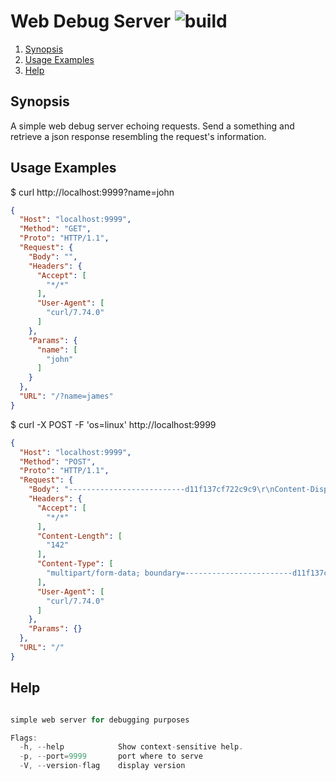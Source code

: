 # Web Debug Server ![build](https://github.com/triole/web-debug-server/actions/workflows/build.yaml/badge.svg)

<!--- mdtoc: toc begin -->

1. [Synopsis](#synopsis)
2. [Usage Examples](#usage-examples)
3. [Help](#help)<!--- mdtoc: toc end -->

## Synopsis

A simple web debug server echoing requests. Send a something and retrieve a json response resembling the request's information.

## Usage Examples

$ curl http://localhost:9999?name=john

```json
{
  "Host": "localhost:9999",
  "Method": "GET",
  "Proto": "HTTP/1.1",
  "Request": {
    "Body": "",
    "Headers": {
      "Accept": [
        "*/*"
      ],
      "User-Agent": [
        "curl/7.74.0"
      ]
    },
    "Params": {
      "name": [
        "john"
      ]
    }
  },
  "URL": "/?name=james"
}
```

$ curl -X POST -F 'os=linux' http://localhost:9999

```json
{
  "Host": "localhost:9999",
  "Method": "POST",
  "Proto": "HTTP/1.1",
  "Request": {
    "Body": "--------------------------d11f137cf722c9c9\r\nContent-Disposition: form-data; name=\"os\"\r\n\r\nlinux\r\n--------------------------d11f137cf722c9c9--\r\n",
    "Headers": {
      "Accept": [
        "*/*"
      ],
      "Content-Length": [
        "142"
      ],
      "Content-Type": [
        "multipart/form-data; boundary=------------------------d11f137cf722c9c9"
      ],
      "User-Agent": [
        "curl/7.74.0"
      ]
    },
    "Params": {}
  },
  "URL": "/"
}
```

## Help

```go mdox-exec="r -h"

simple web server for debugging purposes

Flags:
  -h, --help            Show context-sensitive help.
  -p, --port=9999       port where to serve
  -V, --version-flag    display version
```
